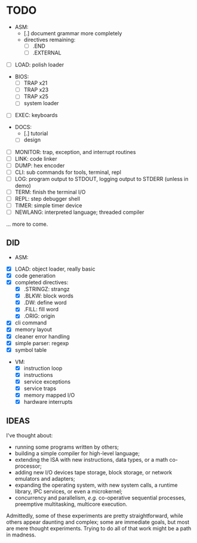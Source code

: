 # TODO #

- ASM:
  - [.] document grammar more completely
  - directives remaining:
    - [ ] .END
    - [ ] .EXTERNAL
- [ ] LOAD: polish loader
- BIOS:
  - [ ] TRAP x21
  - [ ] TRAP x23
  - [ ] TRAP x25
  - [ ] system loader
- [ ] EXEC: keyboards
- DOCS:
  - [.] tutorial
  - [ ] design
- [ ] MONITOR: trap, exception, and interrupt routines
- [ ] LINK: code linker
- [ ] DUMP: hex encoder
- [ ] CLI: sub commands for tools, terminal, repl
- [ ] LOG: program output to STDOUT, logging output to STDERR (unless in
      demo)
- [ ] TERM: finish the terminal I/O
- [ ] REPL: step debugger shell
- [ ] TIMER: simple timer device
- [ ] NEWLANG: interpreted language; threaded compiler

... more to come.

## DID ##

- ASM:
 - [x] LOAD: object loader, really basic
 - [x] code generation
  - [x] completed directives:
    - [x] .STRINGZ: strangz
    - [x] .BLKW: block words
    - [x] .DW: define word
    - [x] .FILL: fill word
    - [x] .ORIG: origin
  - [x] cli command
  - [x] memory layout
  - [x] cleaner error handling
  - [x] simple parser: regexp
  - [x] symbol table
- VM:
  - [x] instruction loop
  - [x] instructions
  - [x] service exceptions
  - [x] service traps
  - [x] memory mapped I/O
  - [x] hardware interrupts

## IDEAS ##

 I've thought about:

  - running some programs written by others;
  - building a simple compiler for high-level language;
  - extending the ISA with new instructions, data types, or a math co-processor;
  - adding new I/O devices tape storage, block storage, or network emulators and
    adapters;
  - expanding the operating system, with new system calls, a runtime library,
    IPC services, or even a microkernel;
  - concurrency and parallelism, _e.g._ co-operative sequential processes,
    preemptive multitasking, multicore execution.

Admittedly, some of these experiments are pretty straightforward, while others
appear daunting and complex; some are immediate goals, but most are mere thought
experiments. Trying to do all of that work might be a path in madness.
